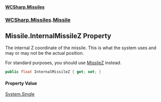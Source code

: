 #### [WCSharp\.Missiles](README.md 'README')
### [WCSharp\.Missiles](WCSharp.Missiles.md 'WCSharp\.Missiles').[Missile](WCSharp.Missiles.Missile.md 'WCSharp\.Missiles\.Missile')

## Missile\.InternalMissileZ Property

The internal Z coordinate of the missile\. This is what the system uses and may or may not be the actual position\.

For standard purposes, you should use [MissileZ](WCSharp.Missiles.Missile.MissileZ.md 'WCSharp\.Missiles\.Missile\.MissileZ') instead.

```csharp
public float InternalMissileZ { get; set; }
```

#### Property Value
[System\.Single](https://learn.microsoft.com/en-us/dotnet/api/system.single 'System\.Single')